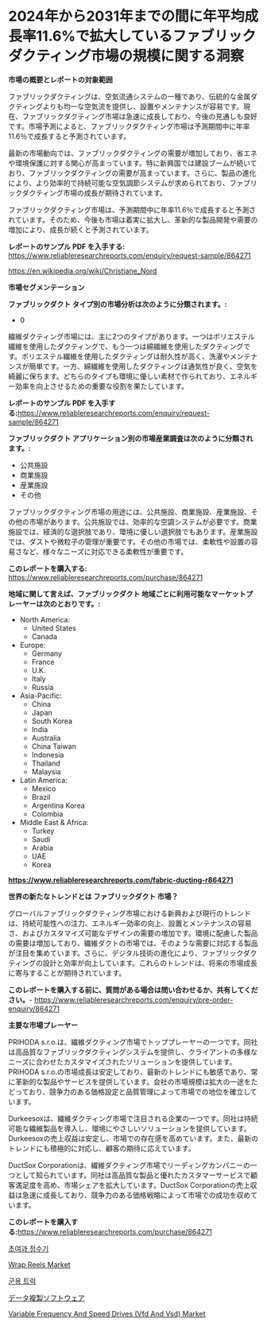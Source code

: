 <p><h1>2024年から2031年までの間に年平均成長率11.6%で拡大しているファブリックダクティング市場の規模に関する洞察</h1></p><p><strong>市場の概要とレポートの対象範囲</strong></p>
<p><p>ファブリックダクティングは、空気流通システムの一種であり、伝統的な金属ダクティングよりも均一な空気流を提供し、設置やメンテナンスが容易です。現在、ファブリックダクティング市場は急速に成長しており、今後の見通しも良好です。市場予測によると、ファブリックダクティング市場は予測期間中に年率11.6％で成長すると予測されています。</p><p>最新の市場動向では、ファブリックダクティングの需要が増加しており、省エネや環境保護に対する関心が高まっています。特に新興国では建設ブームが続いており、ファブリックダクティングの需要が高まっています。さらに、製品の進化により、より効率的で持続可能な空気調節システムが求められており、ファブリックダクティング市場の成長が期待されています。</p><p>ファブリックダクティング市場は、予測期間中に年率11.6％で成長すると予測されています。そのため、今後も市場は着実に拡大し、革新的な製品開発や需要の増加により、成長が続くと予測されています。</p></p>
<p><strong>レポートのサンプル PDF を入手する:</strong> <a href="https://www.reliableresearchreports.com/enquiry/request-sample/864271">https://www.reliableresearchreports.com/enquiry/request-sample/864271</a></p>
<p><a href="https://en.wikipedia.org/wiki/Christiane_Nord">https://en.wikipedia.org/wiki/Christiane_Nord</a></p>
<p><strong>市場セグメンテーション</strong></p>
<p><strong>ファブリックダクト タイプ別の市場分析は次のように分類されます。:</strong></p>
<p><ul><li>0</li></ul></p>
<p><p>繊維ダクティング市場には、主に2つのタイプがあります。一つはポリエステル繊維を使用したダクティングで、もう一つは綿繊維を使用したダクティングです。ポリエステル繊維を使用したダクティングは耐久性が高く、洗濯やメンテナンスが簡単です。一方、綿繊維を使用したダクティングは通気性が良く、空気を綺麗に保ちます。どちらのタイプも環境に優しい素材で作られており、エネルギー効率を向上させるための重要な役割を果たしています。</p></p>
<p><strong>レポートのサンプル PDF を入手する:</strong><a href="https://www.reliableresearchreports.com/enquiry/request-sample/864271">https://www.reliableresearchreports.com/enquiry/request-sample/864271</a></p>
<p><strong> ファブリックダクト アプリケーション別の市場産業調査は次のように分類されます。:</strong></p>
<p><ul><li>公共施設</li><li>商業施設</li><li>産業施設</li><li>その他</li></ul></p>
<p><p>ファブリックダクティング市場の用途には、公共施設、商業施設、産業施設、その他の市場があります。公共施設では、効率的な空調システムが必要です。商業施設では、経済的な選択肢であり、環境に優しい選択肢でもあります。産業施設では、ダストや微粒子の管理が重要です。その他の市場では、柔軟性や設置の容易さなど、様々なニーズに対応できる柔軟性が重要です。</p></p>
<p><strong>このレポートを購入する:</strong> <a href="https://www.reliableresearchreports.com/purchase/864271">https://www.reliableresearchreports.com/purchase/864271</a></p>
<p><strong>地域に関して言えば、ファブリックダクト 地域ごとに利用可能なマーケットプレーヤーは次のとおりです。:</strong></p>
<p><ul>
    <li>
        North America:
        <ul>
            <li>United States</li>
            <li>Canada</li>
        </ul>
    </li>
    <li>
        Europe:
        <ul>
            <li>Germany</li>
            <li>France</li>
            <li>U.K.</li>
            <li>Italy</li>
            <li>Russia</li>
        </ul>
    </li>
    <li>
        Asia-Pacific:
        <ul>
            <li>China</li>
            <li>Japan</li>
            <li>South Korea</li>
            <li>India</li>
            <li>Australia</li>
            <li>China Taiwan</li>
            <li>Indonesia</li>
            <li>Thailand</li>
            <li>Malaysia</li>
        </ul>
    </li>
    <li>
        Latin America:
        <ul>
            <li>Mexico</li>
            <li>Brazil</li>
            <li>Argentina Korea</li>
            <li>Colombia</li>
        </ul>
    </li>
    <li>
        Middle East & Africa:
        <ul>
            <li>Turkey</li>
            <li>Saudi</li>
            <li>Arabia</li>
            <li>UAE</li>
            <li>Korea</li>
        </ul>
    </li>
    </ul></p>
<p><strong><a href="https://www.reliableresearchreports.com/fabric-ducting-r864271">https://www.reliableresearchreports.com/fabric-ducting-r864271</a></strong></p>
<p><strong>世界の新たなトレンドとは ファブリックダクト 市場？</strong></p>
<p><p>グローバルファブリックダクティング市場における新興および現行のトレンドは、持続可能性への注力、エネルギー効率の向上、設置とメンテナンスの容易さ、およびカスタマイズ可能なデザインの需要の増加です。環境に配慮した製品の需要は増加しており、繊維ダクトの市場では、そのような需要に対応する製品が注目を集めています。さらに、デジタル技術の進化により、ファブリックダクティングの設計と効率が向上しています。これらのトレンドは、将来の市場成長に寄与することが期待されています。</p></p>
<p><strong>このレポートを購入する前に、質問がある場合は問い合わせるか、共有してください。</strong>- <a href="https://www.reliableresearchreports.com/enquiry/pre-order-enquiry/864271">https://www.reliableresearchreports.com/enquiry/pre-order-enquiry/864271</a></p>
<p><strong>主要な市場プレーヤー</strong></p>
<p><p>PRIHODA s.r.o.は、繊維ダクティング市場でトッププレーヤーの一つです。同社は高品質なファブリックダクティングシステムを提供し、クライアントの多様なニーズに合わせたカスタマイズされたソリューションを提供しています。PRIHODA s.r.o.の市場成長は安定しており、最新のトレンドにも敏感であり、常に革新的な製品やサービスを提供しています。会社の市場規模は拡大の一途をたどっており、競争力のある価格設定と品質管理によって市場での地位を確立しています。</p><p>Durkeesoxは、繊維ダクティング市場で注目される企業の一つです。同社は持続可能な繊維製品を導入し、環境にやさしいソリューションを提供しています。Durkeesoxの売上収益は安定し、市場での存在感を高めています。また、最新のトレンドにも積極的に対応し、顧客の期待に応えています。</p><p>DuctSox Corporationは、繊維ダクティング市場でリーディングカンパニーの一つとして知られています。同社は高品質な製品と優れたカスタマーサービスで顧客満足度を高め、市場シェアを拡大しています。DuctSox Corporationの売上収益は急速に成長しており、競争力のある価格戦略によって市場での成功を収めています。</p></p>
<p><strong>このレポートを購入する:</strong><a href="https://www.reliableresearchreports.com/purchase/864271">https://www.reliableresearchreports.com/purchase/864271</a></p>
<p><p><a href="https://github.com/shampaakter36/Market-Research-Report-List-2/blob/main/936687457741.md">초여과 정수기</a></p><p><a href="https://medium.com/@adam.churchill89678/global-wrap-reels-market-size-is-expected-to-experience-a-cagr-of-5-2-0cae768cc3ec">Wrap Reels Market</a></p><p><a href="https://github.com/LuckeyCorbin/Market-Research-Report-List-2/blob/main/317325157742.md">군용 트럭</a></p><p><a href="https://github.com/mohamedbakry57/Market-Research-Report-List-5/blob/main/361181745484.md">データ複製ソフトウェア</a></p><p><a href="https://github.com/lianapter60/Market-Research-Report-List-1/blob/main/variable-frequency-and-speed-drives-vfd-and-vsd-market.md">Variable Frequency And Speed Drives (Vfd And Vsd) Market</a></p></p>